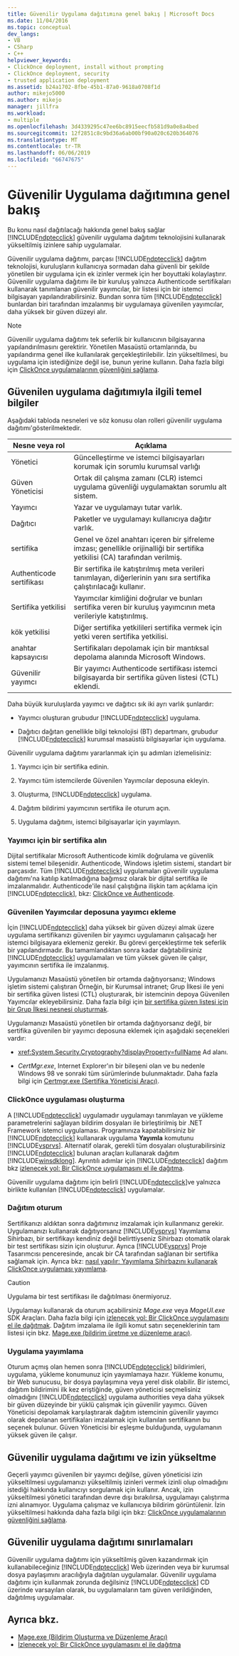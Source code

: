 ```yaml
---
title: Güvenilir Uygulama dağıtımına genel bakış | Microsoft Docs
ms.date: 11/04/2016
ms.topic: conceptual
dev_langs:
- VB
- CSharp
- C++
helpviewer_keywords:
- ClickOnce deployment, install without prompting
- ClickOnce deployment, security
- trusted application deployment
ms.assetid: b24a1702-8fbe-45b1-87a0-9618a0708f1d
author: mikejo5000
ms.author: mikejo
manager: jillfra
ms.workload:
- multiple
ms.openlocfilehash: 3d4339295c47ee6bc8915eecfb581d9a0e8a4bed
ms.sourcegitcommit: 12f2851c8c9bd36a6ab00bf90a020c620b364076
ms.translationtype: MT
ms.contentlocale: tr-TR
ms.lasthandoff: 06/06/2019
ms.locfileid: "66747675"
---
```

# <a name="trusted-application-deployment-overview"></a>Güvenilir Uygulama dağıtımına genel bakış
Bu konu nasıl dağıtılacağı hakkında genel bakış sağlar [!INCLUDE[ndptecclick](../deployment/includes/ndptecclick_md.md)] güvenilir uygulama dağıtımı teknolojisini kullanarak yükseltilmiş izinlere sahip uygulamalar.

 Güvenilir uygulama dağıtımı, parçası [!INCLUDE[ndptecclick](../deployment/includes/ndptecclick_md.md)] dağıtım teknolojisi, kuruluşların kullanıcıya sormadan daha güvenli bir şekilde yönetilen bir uygulama için ek izinler vermek için her boyuttaki kolaylaştırır. Güvenilir uygulama dağıtımı ile bir kuruluş yalnızca Authenticode sertifikaları kullanarak tanımlanan güvenilir yayımcılar, bir listesi için bir istemci bilgisayarı yapılandırabilirsiniz. Bundan sonra tüm [!INCLUDE[ndptecclick](../deployment/includes/ndptecclick_md.md)] bunlardan biri tarafından imzalanmış bir uygulamaya güvenilen yayımcılar, daha yüksek bir güven düzeyi alır.

> [!NOTE]
> Güvenilir uygulama dağıtımı tek seferlik bir kullanıcının bilgisayarına yapılandırılmasını gerektirir. Yönetilen Masaüstü ortamlarında, bu yapılandırma genel ilke kullanılarak gerçekleştirilebilir. İzin yükseltilmesi, bu uygulama için istediğinize değil ise, bunun yerine kullanın. Daha fazla bilgi için [ClickOnce uygulamalarının güvenliğini sağlama](../deployment/securing-clickonce-applications.md).

## <a name="trusted-application-deployment-basics"></a>Güvenilen uygulama dağıtımıyla ilgili temel bilgiler
 Aşağıdaki tabloda nesneleri ve söz konusu olan rolleri güvenilir uygulama dağıtımı'gösterilmektedir.

|Nesne veya rol|Açıklama|
|--------------------|-----------------|
|Yönetici|Güncelleştirme ve istemci bilgisayarları korumak için sorumlu kurumsal varlığı|
|Güven Yöneticisi|Ortak dil çalışma zamanı (CLR) istemci uygulama güvenliği uygulamaktan sorumlu alt sistem.|
|Yayımcı|Yazar ve uygulamayı tutar varlık.|
|Dağıtıcı|Paketler ve uygulamayı kullanıcıya dağıtır varlık.|
|sertifika|Genel ve özel anahtarı içeren bir şifreleme imzası; genellikle orijinalliği bir sertifika yetkilisi (CA) tarafından verilmiş.|
|Authenticode sertifikası|Bir sertifika ile katıştırılmış meta verileri tanımlayan, diğerlerinin yanı sıra sertifika çalıştırılacağı kullanır.|
|Sertifika yetkilisi|Yayımcılar kimliğini doğrular ve bunları sertifika veren bir kuruluş yayımcının meta verileriyle katıştırılmış.|
|kök yetkilisi|Diğer sertifika yetkilileri sertifika vermek için yetki veren sertifika yetkilisi.|
|anahtar kapsayıcısı|Sertifikaları depolamak için bir mantıksal depolama alanında Microsoft Windows.|
|Güvenilir yayımcı|Bir yayımcı Authenticode sertifikası istemci bilgisayarda bir sertifika güven listesi (CTL) eklendi.|

 Daha büyük kuruluşlarda yayımcı ve dağıtıcı sık iki ayrı varlık şunlardır:

- Yayımcı oluşturan grubudur [!INCLUDE[ndptecclick](../deployment/includes/ndptecclick_md.md)] uygulama.

- Dağıtıcı dağıtan genellikle bilgi teknolojisi (BT) departmanı, grubudur [!INCLUDE[ndptecclick](../deployment/includes/ndptecclick_md.md)] kurumsal masaüstü bilgisayarlar için uygulama.

Güvenilir uygulama dağıtımı yararlanmak için şu adımları izlemelisiniz:

1. Yayımcı için bir sertifika edinin.

2. Yayımcı tüm istemcilerde Güvenilen Yayımcılar deposuna ekleyin.

3. Oluşturma, [!INCLUDE[ndptecclick](../deployment/includes/ndptecclick_md.md)] uygulama.

4. Dağıtım bildirimi yayımcının sertifika ile oturum açın.

5. Uygulama dağıtımı, istemci bilgisayarlar için yayımlayın.

### <a name="obtain-a-certificate-for-the-publisher"></a>Yayımcı için bir sertifika alın
 Dijital sertifikalar Microsoft Authenticode kimlik doğrulama ve güvenlik sistemi temel bileşenidir. Authenticode, Windows işletim sistemi, standart bir parçasıdır. Tüm [!INCLUDE[ndptecclick](../deployment/includes/ndptecclick_md.md)] uygulamaları güvenilir uygulama dağıtımı'na katılıp katılmadığına bağımsız olarak bir dijital sertifika ile imzalanmalıdır. Authenticode'ile nasıl çalıştığına ilişkin tam açıklama için [!INCLUDE[ndptecclick](../deployment/includes/ndptecclick_md.md)], bkz: [ClickOnce ve Authenticode](../deployment/clickonce-and-authenticode.md).

### <a name="add-the-publisher-to-the-trusted-publishers-store"></a>Güvenilen Yayımcılar deposuna yayımcı ekleme
 İçin [!INCLUDE[ndptecclick](../deployment/includes/ndptecclick_md.md)] daha yüksek bir güven düzeyi almak üzere uygulama sertifikanızı güvenilen bir yayımcı uygulamanın çalışacağı her istemci bilgisayara eklemeniz gerekir. Bu görevi gerçekleştirme tek seferlik bir yapılandırmadır. Bu tamamlandıktan sonra kadar dağıtabilirsiniz [!INCLUDE[ndptecclick](../deployment/includes/ndptecclick_md.md)] uygulamaları ve tüm yüksek güven ile çalışır, yayımcının sertifika ile imzalanmış.

 Uygulamanızı Masaüstü yönetilen bir ortamda dağıtıyorsanız; Windows işletim sistemi çalıştıran Örneğin, bir Kurumsal intranet; Grup İlkesi ile yeni bir sertifika güven listesi (CTL) oluşturarak, bir istemcinin depoya Güvenilen Yayımcılar ekleyebilirsiniz. Daha fazla bilgi için [bir sertifika güven listesi için bir Grup İlkesi nesnesi oluşturmak](http://go.microsoft.com/fwlink/?LinkId=102576).

 Uygulamanızı Masaüstü yönetilen bir ortamda dağıtıyorsanız değil, bir sertifika güvenilen bir yayımcı deposuna eklemek için aşağıdaki seçenekleri vardır:

- <xref:System.Security.Cryptography?displayProperty=fullName> Ad alanı.

- *CertMgr.exe*, Internet Explorer'ın bir bileşeni olan ve bu nedenle Windows 98 ve sonraki tüm sürümlerinde bulunmaktadır. Daha fazla bilgi için [Certmgr.exe (Sertifika Yöneticisi Aracı)](/dotnet/framework/tools/certmgr-exe-certificate-manager-tool).

### <a name="create-a-clickonce-application"></a>ClickOnce uygulaması oluşturma
 A [!INCLUDE[ndptecclick](../deployment/includes/ndptecclick_md.md)] uygulamadır uygulamayı tanımlayan ve yükleme parametrelerini sağlayan bildirim dosyaları ile birleştirilmiş bir .NET Framework istemci uygulaması. Programınıza kapatabilirsiniz bir [!INCLUDE[ndptecclick](../deployment/includes/ndptecclick_md.md)] kullanarak uygulama **Yayımla** komutunu [!INCLUDE[vsprvs](../code-quality/includes/vsprvs_md.md)]. Alternatif olarak, gerekli tüm dosyaları oluşturabilirsiniz [!INCLUDE[ndptecclick](../deployment/includes/ndptecclick_md.md)] bulunan araçları kullanarak dağıtım [!INCLUDE[winsdklong](../deployment/includes/winsdklong_md.md)]. Ayrıntılı adımlar için [!INCLUDE[ndptecclick](../deployment/includes/ndptecclick_md.md)] dağıtım bkz [izlenecek yol: Bir ClickOnce uygulamasını el ile dağıtma](../deployment/walkthrough-manually-deploying-a-clickonce-application.md).

 Güvenilir uygulama dağıtımı için belirli [!INCLUDE[ndptecclick](../deployment/includes/ndptecclick_md.md)]ve yalnızca birlikte kullanılan [!INCLUDE[ndptecclick](../deployment/includes/ndptecclick_md.md)] uygulamalar.

### <a name="sign-the-deployment"></a>Dağıtım oturum
 Sertifikanızı aldıktan sonra dağıtımınız imzalamak için kullanmanız gerekir. Uygulamanızı kullanarak dağıtıyorsanız [!INCLUDE[vsprvs](../code-quality/includes/vsprvs_md.md)] Yayımlama Sihirbazı, bir sertifikayı kendiniz değil belirttiyseniz Sihirbazı otomatik olarak bir test sertifikası sizin için oluşturur. Ayrıca [!INCLUDE[vsprvs](../code-quality/includes/vsprvs_md.md)] Proje Tasarımcısı penceresinde, ancak bir CA tarafından sağlanan bir sertifika sağlamak için.  Ayrıca bkz: [nasıl yapılır: Yayımlama Sihirbazını kullanarak ClickOnce uygulaması yayımlama](../deployment/how-to-publish-a-clickonce-application-using-the-publish-wizard.md).

> [!CAUTION]
> Uygulama bir test sertifikası ile dağıtılması önermiyoruz.

 Uygulamayı kullanarak da oturum açabilirsiniz *Mage.exe* veya *MageUI.exe* SDK Araçları. Daha fazla bilgi için [izlenecek yol: Bir ClickOnce uygulamasını el ile dağıtmak](../deployment/walkthrough-manually-deploying-a-clickonce-application.md). Dağıtım imzalama ile ilgili komut satırı seçeneklerinin tam listesi için bkz. [Mage.exe (bildirim üretme ve düzenleme aracı)](/dotnet/framework/tools/mage-exe-manifest-generation-and-editing-tool).

### <a name="publish-the-application"></a>Uygulama yayımlama
 Oturum açmış olan hemen sonra [!INCLUDE[ndptecclick](../deployment/includes/ndptecclick_md.md)] bildirimleri, uygulama, yükleme konumunuz için yayımlamaya hazır. Yükleme konumu, bir Web sunucusu, bir dosya paylaşımına veya yerel disk olabilir. Bir istemci, dağıtım bildirimini ilk kez eriştiğinde, güven yöneticisi seçmelisiniz olmadığını [!INCLUDE[ndptecclick](../deployment/includes/ndptecclick_md.md)] uygulama authorities veya daha yüksek bir güven düzeyinde bir yüklü çalışmak için güvenilir yayımcı. Güven Yöneticisi depolamak karşılaştırarak dağıtım istemcinin güvenilir yayımcı olarak depolanan sertifikaları imzalamak için kullanılan sertifikanın bu seçenek bulunur. Güven Yöneticisi bir eşleşme bulduğunda, uygulamanın yüksek güven ile çalışır.

## <a name="trusted-application-deployment-and-permission-elevation"></a>Güvenilir uygulama dağıtımı ve izin yükseltme
 Geçerli yayımcı güvenilen bir yayımcı değilse, güven yöneticisi izin yükseltilmesi uygulamanızı yükseltilmiş izinleri vermek izinli olup olmadığını istediği hakkında kullanıcıyı sorgulamak için kullanır. Ancak, izin yükseltilmesi yönetici tarafından devre dışı bırakılırsa, uygulamayı çalıştırma izni alınamıyor. Uygulama çalışmaz ve kullanıcıya bildirim görüntülenir. İzin yükseltilmesi hakkında daha fazla bilgi için bkz: [ClickOnce uygulamalarının güvenliğini sağlama](../deployment/securing-clickonce-applications.md).

## <a name="limitations-of-trusted-application-deployment"></a>Güvenilir uygulama dağıtımı sınırlamaları
 Güvenilir uygulama dağıtımı için yükseltilmiş güven kazandırmak için kullanabileceğiniz [!INCLUDE[ndptecclick](../deployment/includes/ndptecclick_md.md)] Web üzerinden veya bir kurumsal dosya paylaşımını aracılığıyla dağıtılan uygulamalar. Güvenilir uygulama dağıtımı için kullanmak zorunda değilsiniz [!INCLUDE[ndptecclick](../deployment/includes/ndptecclick_md.md)] CD üzerinde varsayılan olarak, bu uygulamaların tam güven verildiğinden, dağıtılmış uygulamalar.

## <a name="see-also"></a>Ayrıca bkz.
- [Mage.exe (Bildirim Oluşturma ve Düzenleme Aracı)](/dotnet/framework/tools/mage-exe-manifest-generation-and-editing-tool)
- [İzlenecek yol: Bir ClickOnce uygulamasını el ile dağıtma](../deployment/walkthrough-manually-deploying-a-clickonce-application.md)
